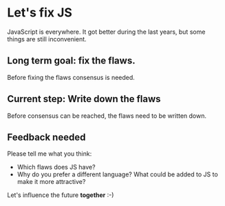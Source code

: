 # Let's fix JS

JavaScript is everywhere. It got better during the last years, but some things are still  inconvenient.

## Long term goal: fix the flaws.

Before fixing the flaws consensus is needed.

## Current step: Write down the flaws

Before consensus can be reached, the flaws need to be written down.

## Feedback needed

Please tell me what you think:

- Which flaws does JS have?
- Why do you prefer a different language? What could be added to JS to make it more attractive?


Let's influence the future **together** :-)
